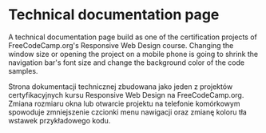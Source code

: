 # Technical documentation page
A technical documentation page build as one of the certification projects of FreeCodeCamp.org's Responsive Web Design course.
Changing the window size or opening the project on a mobile phone is going to shrink the navigation bar's font size and change the background color of the code samples.

Strona dokumentacji technicznej zbudowana jako jeden z projektów certyfikacyjnych kursu Responsive Web Design na FreeCodeCamp.org. 
Zmiana rozmiaru okna lub otwarcie projektu na telefonie komórkowym spowoduje zmniejszenie czcionki menu nawigacji oraz zmianę koloru tła wstawek przykładowego kodu.
